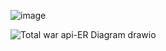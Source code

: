 ![image](https://github.com/Lucky-Seb/TotalWarAPI/assets/47851759/224393df-daa5-4c3a-9043-b763cc839efe)

![Total war api-ER Diagram drawio](https://github.com/Lucky-Seb/TotalWarAPI/assets/47851759/f72c472b-435d-43f1-b1f0-2a4dd139d10b)
